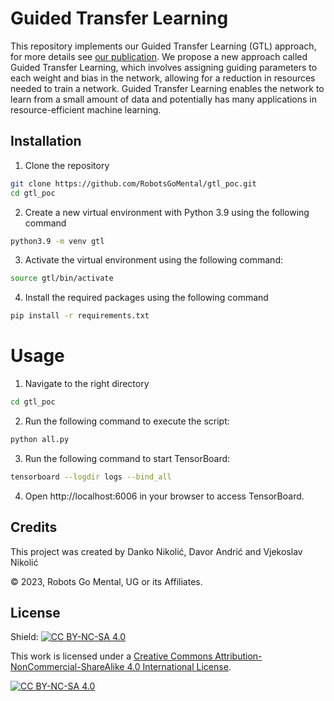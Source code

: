 # Guided Transfer Learning 
This repository implements our Guided Transfer Learning (GTL) approach, for more details see [our publication](https://www.researchgate.net/publication/367378102_Guided_transfer_learning_Helping_deep_networks_when_learning_gets_tough).
We propose a new approach called Guided Transfer Learning, which involves assigning guiding parameters to each weight and bias in the network, allowing for a reduction in resources needed to train a network. Guided Transfer Learning enables the network to learn from a small amount of data and potentially has many applications in resource-efficient machine learning.

## Installation
1. Clone the repository
```bash
git clone https://github.com/RobotsGoMental/gtl_poc.git
cd gtl_poc
```
2. Create a new virtual environment with Python 3.9 using the following command
```bash
python3.9 -m venv gtl
```
3. Activate the virtual environment using the following command:
```bash
source gtl/bin/activate
``` 
4. Install the required packages using the following command
```bash
pip install -r requirements.txt
``` 
# Usage
1. Navigate to the right directory 
```bash
cd gtl_poc
```
2. Run the following command to execute the script:
```bash
python all.py
```
3. Run the following command to start TensorBoard:
```bash
tensorboard --logdir logs --bind_all
```
4. Open http://localhost:6006 in your browser to access TensorBoard.
    
## Credits

This project was created by Danko Nikolić, Davor Andrić and Vjekoslav Nikolić

© 2023, Robots Go Mental, UG or its Affiliates. 

## License

Shield: [![CC BY-NC-SA 4.0][cc-by-nc-sa-shield]][cc-by-nc-sa]

This work is licensed under a [Creative Commons Attribution-NonCommercial-ShareAlike 4.0 International License][cc-by-nc-sa].

[![CC BY-NC-SA 4.0][cc-by-nc-sa-image]][cc-by-nc-sa]


[cc-by-nc-sa]: http://creativecommons.org/licenses/by-nc-sa/4.0/
[cc-by-nc-sa-image]: https://licensebuttons.net/l/by-nc-sa/4.0/88x31.png
[cc-by-nc-sa-shield]: https://img.shields.io/badge/License-CC%20BY--NC--SA%204.0-lightgrey.svg